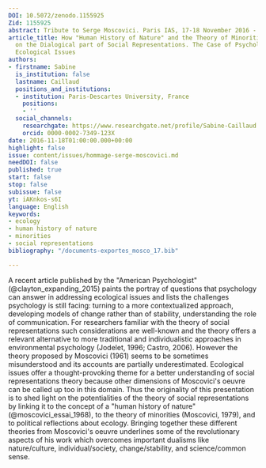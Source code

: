 ```yaml
---
DOI: 10.5072/zenodo.1155925
Zid: 1155925
abstract: Tribute to Serge Moscovici. Paris IAS, 17-18 November 2016 - Session 5
article_title: How "Human History of Nature" and the Theory of Minorities shed light
  on the Dialogical part of Social Representations. The Case of Psychologists addressing
  Ecological Issues
authors:
- firstname: Sabine
  is_institution: false
  lastname: Caillaud
  positions_and_institutions:
  - institution: Paris-Descartes University, France
    positions:
    - ''
  social_channels:
    researchgate: https://www.researchgate.net/profile/Sabine-Caillaud
    orcid: 0000-0002-7349-123X
date: 2016-11-18T01:00:00.000+00:00
highlight: false
issue: content/issues/hommage-serge-moscovici.md
needDOI: false
published: true
start: false
stop: false
subissue: false
yt: iAKnkos-s6I
language: English
keywords:
- ecology
- human history of nature
- minorities
- social representations
bibliography: "/documents-exportes_mosco_17.bib"

---
```

A recent article published by the "American Psychologist" (@clayton_expanding_2015) paints the portray of questions that psychology can answer in addressing ecological issues and lists the challenges psychology is still facing: turning to a more contextualized approach, developing models of change rather than of stability, understanding the role of communication. For researchers familiar with the theory of social representations such considerations are well-known and the theory offers a relevant alternative to more traditional and individualistic approaches in environmental psychology (Jodelet, 1996; Castro, 2006). However the theory proposed by Moscovici (1961) seems to be sometimes misunderstood and its accounts are partially underestimated. Ecological issues offer a thought-provoking theme for a better understanding of social representations theory because other dimensions of Moscovici's oeuvre can be called up too in this domain. Thus the originality of this presentation is to shed light on the potentialities of the theory of social representations by linking it to the concept of a "human history of nature" (@moscovici_essai_1968), to the theory of minorities (Moscovici, 1979), and to political reflections about ecology. Bringing together these different theories from Moscovici's oeuvre underlines some of the revolutionary aspects of his work which overcomes important dualisms like nature/culture, individual/society, change/stability, and science/common sense.

<Youtube yt="iAKnkos-s6I" caption="How human history of nature and the theory of minorities shed light on the dialogical part of social representations"></Youtube>